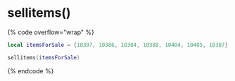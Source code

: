# sellitems()

{% code overflow="wrap" %}
```lua
local itemsForSale = {10397, 10386, 10384, 10388, 10404, 10405, 10387}

sellitems(itemsForSale)
```
{% endcode %}
